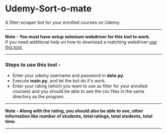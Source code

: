 # Udemy-Sort-o-mate
A filter-scraper bot for your enrolled courses on Udemy.

----------------------------------------------------------------------------------------------------------------------------------------
__Note - You must have setup selenium webdriver for this tool to work.__ <br />
If you need additional help on how to download a matching webdriver [use this tool.](https://github.com/Ashishamar99/WebDriver-Downloader)

----------------------------------------------------------------------------------------------------------------------------------------

### Steps to use this tool -
* Enter your udemy username and password in __data.py.__
* Execute __main.py__, and let the bot do it's work.
* Enter your rating (which you want to use as filter for your enrolled courses) and you should be able to see the csv files in the same directory as the program.

----------------------------------------------------------------------------------------------------------------------------------------

__Note - Along with the rating, you should also be able to see, other information like number of students, total ratings, total students, total time.__

----------------------------------------------------------------------------------------------------------------------------------------
